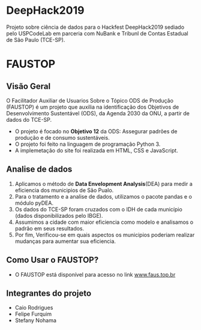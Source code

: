 # DeepHack2019
Projeto sobre ciência de dados para o Hackfest DeepHack2019 sediado pelo USPCodeLab em parceria com NuBank e Tribunl de Contas Estadual de São Paulo (TCE-SP).

# FAUSTOP

## Visão Geral
O Facilitador Auxiliar de Usuarios Sobre o Tópico ODS de Produção (FAUSTOP) é um projeto que auxilia na identificação dos Objetivos de Desenvolvimento Sustentável (ODS), da Agenda 2030 da ONU, a partir de dados do TCE-SP.

 * O projeto é focado no **Objetivo 12** da ODS: Assegurar padrões de produção e de consumo sustentáveis.
 * O projeto foi feito na linguagem de programação Python 3.
 * A implemetação do site foi realizada em HTML, CSS e JavaScript.


## Analise de dados
   1. Aplicamos o método de **Data Envelopment Analysis**(DEA) para medir a eficiencia dos municipios de São Pualo.
   2. Para o tratamento e a analise de dados, utilizamos o pacote pandas e o módulo pyDEA.
   3. Os dados do TCE-SP foram cruzados com o IDH de cada município (dados disponibilizados pelo IBGE).
   4. Assumimos a cidade com maior eficiencia como modelo e analisamos o padrão em seus resultados.
   5. Por fim, Verificou-se em quais aspectos os municipios poderiam realizar mudanças para aumentar sua eficiencia.


## Como Usar o FAUSTOP?
 * O FAUSTOP está disponível para acesso no link www.faus.top.br
 

## Integrantes do projeto
   * Caio Rodrigues
   * Felipe Furquim
   * Stefany Nohama
